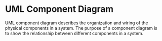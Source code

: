 # UML Component Diagram
UML component diagram describes the organization and wiring of the physical components in a
system. The purpose of a component diagram is to show the relationship between different
components in a system.

[](/assets/images/10_1.png)